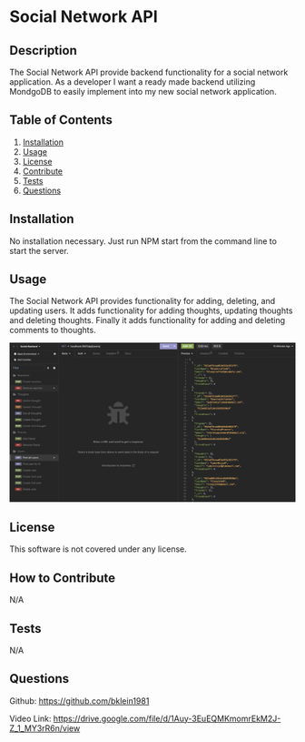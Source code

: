 # Social Network API

  

  ## Description
  The Social Network API provide backend functionality for a social network application. As a developer I want a ready made backend utilizing MondgoDB to easily implement into my new social network application.
  
  ## Table of Contents
  1. [Installation](#Installation)
  2. [Usage](#usage)
  3. [License](#license)
  4. [Contribute](#contribute)
  5. [Tests](#tests)
  6. [Questions](#questions)
  
  ## Installation
  No installation necessary. Just run NPM start from the command line to start the server.
  
  ## Usage
  The Social Network API provides functionality for adding, deleting, and updating users. It adds functionality for adding thoughts, updating thoughts and deleting thoughts. Finally it adds functionality for adding and deleting comments to thoughts.

  ![SOCIAL API SCREENSHOT](./assets/images/social_api_demo.png)
  
  ## License
  This software is not covered under any license.
  
  
  
  ## How to Contribute
  N/A
  
  ## Tests
  N/A
  
  ## Questions
  Github: https://github.com/bklein1981
  
  Video Link: https://drive.google.com/file/d/1Auy-3EuEQMKmomrEkM2J-Z_1_MY3rR6n/view
